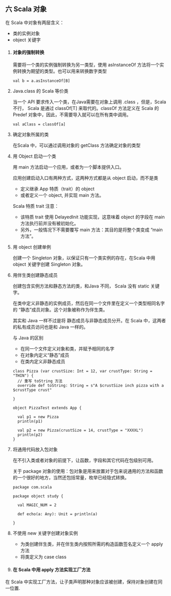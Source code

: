 ## 六 Scala 对象

在 Scala 中对象有两层含义：

- 类的实例对象
- object 关键字



1. #### 对象的强制转换

    需要将一个类的实例强制转换为另一类型，使用 asInstanceOf 方法将一个实例转换为期望的类型。也可以用来转换数字类型

    ```
    val b = a.asInstanceOf[B]
    ```

    

2. Java.class 的 Scala 等价类

    当一个 API 要求传入一个类，在Java需要在对象上调用  .class ，但是，Scala 不行， Scala 是通过 classOf[T] 来取代的。classOf 方法定义在 Scala 的 Predef 对象中，因此，不需要导入就可以在所有类中调用。

    ```
    val aClass = classOf[a]
    ```

    

3. 确定对象所属的类

    在Scala 中，可以通过调用对象的 getClass 方法确定对象的类型

    

4. 用 Object 启动一个类

    用 main 方法启动一个应用，或者为一个脚本提供入口。

    应用创建启动入口有两种方式，这两种方式都是从 object 启动，而不是类

    - 定义继承 App 特质（trait）的 object
    - 或者定义一个 object, 并实现 main 方法。

    Scala 特质 trait 注意：

    - 该特质 trait 使用 DelayedInit 功能实现，这意味着 object 的字段在 main 方法执行前并没有被初始化。
    - 另外，一般情况下不需要覆写 main 方法：其目的是将整个类变成 “main方法”。

    

5. 用 object 创建单例

    创建一个 Singleton 对象，以保证只有一个类实例的存在，在Scala 中用 object 关键字创建 Singleton 对象。

    

6. 用伴生类创建静态成员

    创建包含实例方法和静态方法的类，和Java 不同， Scala 没有 static 关键字。

    在类中定义非静态的实例成员，然后在同一个文件里在定义一个类型相同名字的 “静态”成员对象。这个对象被称作为伴生类。

    其实和 Java 一样不过是将 静态成员与非静态成员分开。在 Scala 中，这两者的私有成员访问也是和 Java 一样的。

    与 Java 的区别

    - 在同一个文件定义对象和类，并赋予相同的名字
    - 在对象内定义“静态”成员
    - 在类内定义非静态成员

    ```
    class Pizza (var crustSize: Int = 12, var crustType: String = "THIN") {
      // 重写 toString 方法
      override def toString: String = s"A $crustSize inch pizza with a $crustType crust"
    
    }
    
    object PizzaTest extends App {
    
      val p1 = new Pizza
      println(p1)
    
      val p2 = new Pizza(crustSize = 14, crustType = "XXXXL")
      println(p2)
    }
    ```

    

7. 将通用代码放入包对象

    在不引入类或者对象的前提下，让函数，字段和其它代码在包级别可用。

    关于 package 对象的使用：包对象是用来放置对于包来说通用的方法和函数的一个很好的地方，当然还包括常量，枚举已经隐式转换。

    ```
    package com.scala
    
    package object study {
    
      val MAGIC_NUM = 2
      
      def echo(a: Any): Unit = println(a)
      
    }
    ```

    

8. 不使用 new 关键字创建对象实例

    - 为类创建伴生类，并在伴生类内按照所需的构造函数签名定义一个 apply 方法
    - 将类定义为 case class

    

9. #### 在 Scala 中用 apply 方法实现工厂方法

在 Scala 中实现工厂方法，让子类声明那种对象应该被创建，保持对象创建在同一位置.